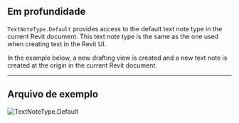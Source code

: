 ## Em profundidade
`TextNoteType.Default` provides access to the default text note type in the current Revit document. This text note type is the same as the one used when creating text in the Revit UI.

In the example below, a new drafting view is created and a new text note is created at the origin in the current Revit document.

___
## Arquivo de exemplo

![TextNoteType.Default](./Revit.Elements.TextNoteType.Default_img.jpg)
